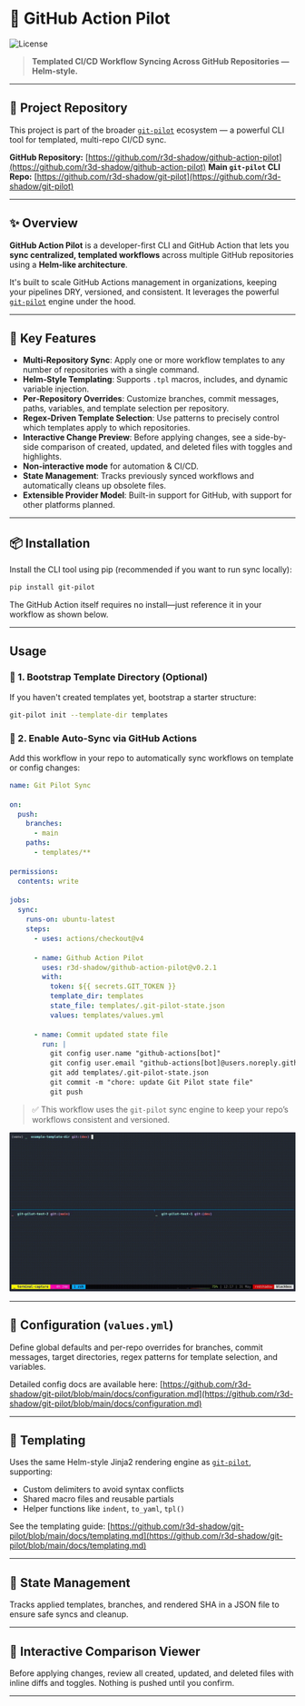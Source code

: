 # 🚀 GitHub Action Pilot

![License](https://img.shields.io/github/license/r3d-shadow/github-action-pilot)

> **Templated CI/CD Workflow Syncing Across GitHub Repositories — Helm-style.**

---

## 🔗 Project Repository

This project is part of the broader [`git-pilot`](https://github.com/r3d-shadow/git-pilot) ecosystem — a powerful CLI tool for templated, multi-repo CI/CD sync.

**GitHub Repository:**
[https://github.com/r3d-shadow/github-action-pilot](https://github.com/r3d-shadow/github-action-pilot)
**Main `git-pilot` CLI Repo:**
[https://github.com/r3d-shadow/git-pilot](https://github.com/r3d-shadow/git-pilot)

---

## ✨ Overview

**GitHub Action Pilot** is a developer-first CLI and GitHub Action that lets you **sync centralized, templated workflows** across multiple GitHub repositories using a **Helm-like architecture**.

It's built to scale GitHub Actions management in organizations, keeping your pipelines DRY, versioned, and consistent. It leverages the powerful [`git-pilot`](https://github.com/r3d-shadow/git-pilot) engine under the hood.

---

## 🚀 Key Features

* **Multi‑Repository Sync**: Apply one or more workflow templates to any number of repositories with a single command.
* **Helm‑Style Templating**: Supports `.tpl` macros, includes, and dynamic variable injection.
* **Per‑Repository Overrides**: Customize branches, commit messages, paths, variables, and template selection per repository.
* **Regex‑Driven Template Selection**: Use patterns to precisely control which templates apply to which repositories.
* **Interactive Change Preview**: Before applying changes, see a side-by-side comparison of created, updated, and deleted files with toggles and highlights.
* **Non-interactive mode** for automation & CI/CD.
* **State Management**: Tracks previously synced workflows and automatically cleans up obsolete files.
* **Extensible Provider Model**: Built-in support for GitHub, with support for other platforms planned.

---

## 📦 Installation

Install the CLI tool using pip (recommended if you want to run sync locally):

```bash
pip install git-pilot
```

The GitHub Action itself requires no install—just reference it in your workflow as shown below.

---

## Usage

### 🧱 1. Bootstrap Template Directory (Optional)

If you haven't created templates yet, bootstrap a starter structure:

```bash
git-pilot init --template-dir templates
```

### 🤖 2. Enable Auto-Sync via GitHub Actions

Add this workflow in your repo to automatically sync workflows on template or config changes:

```yaml
name: Git Pilot Sync

on:
  push:
    branches:
      - main
    paths:
      - templates/**

permissions:
  contents: write

jobs:
  sync:
    runs-on: ubuntu-latest
    steps:
      - uses: actions/checkout@v4

      - name: Github Action Pilot
        uses: r3d-shadow/github-action-pilot@v0.2.1
        with:
          token: ${{ secrets.GIT_TOKEN }}
          template_dir: templates
          state_file: templates/.git-pilot-state.json
          values: templates/values.yml

      - name: Commit updated state file
        run: |
          git config user.name "github-actions[bot]"
          git config user.email "github-actions[bot]@users.noreply.github.com"
          git add templates/.git-pilot-state.json
          git commit -m "chore: update Git Pilot state file"
          git push
```

> ✅ This workflow uses the `git-pilot` sync engine to keep your repo’s workflows consistent and versioned.

![Demo GIF](https://github.com/r3d-shadow/git-pilot/blob/main/docs/assets/demo.gif)

---

## 🧩 Configuration (`values.yml`)

Define global defaults and per-repo overrides for branches, commit messages, target directories, regex patterns for template selection, and variables.

Detailed config docs are available here:
[https://github.com/r3d-shadow/git-pilot/blob/main/docs/configuration.md](https://github.com/r3d-shadow/git-pilot/blob/main/docs/configuration.md)

---

## 🧠 Templating

Uses the same Helm-style Jinja2 rendering engine as [`git-pilot`](https://github.com/r3d-shadow/git-pilot), supporting:

* Custom delimiters to avoid syntax conflicts
* Shared macro files and reusable partials
* Helper functions like `indent`, `to_yaml`, `tpl()`

See the templating guide:
[https://github.com/r3d-shadow/git-pilot/blob/main/docs/templating.md](https://github.com/r3d-shadow/git-pilot/blob/main/docs/templating.md)

---

## 💾 State Management

Tracks applied templates, branches, and rendered SHA in a JSON file to ensure safe syncs and cleanup.

---

## 🧪 Interactive Comparison Viewer

Before applying changes, review all created, updated, and deleted files with inline diffs and toggles. Nothing is pushed until you confirm.

---